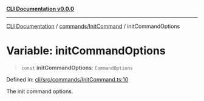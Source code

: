[**CLI Documentation v0.0.0**](../../../README.md)

***

[CLI Documentation](../../../modules.md) / [commands/InitCommand](../README.md) / initCommandOptions

# Variable: initCommandOptions

> `const` **initCommandOptions**: `CommandOptions`

Defined in: [cli/src/commands/InitCommand.ts:10](https://github.com/stonemjs/cli/blob/9e518a2b8256b5ebc9e0e69a80ac84eb1fb59bf9/src/commands/InitCommand.ts#L10)

The init command options.
